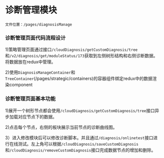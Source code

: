 # 诊断管理模块


```
文件位置：/pages/diagnosisManage
```
### 诊断管理页面代码流程设计
1)策略管理页面通过接口`/cloudDiagnosis/getCustomDiagnosis/tree`和`/v2/diagnosis/get/moduleStatus/173`获取到左侧树形结构和右侧诊断数据。将数据放在redux中管理。
 
2)使用`DiagnosisManageContainer`和`TreeContainer`(/pages/strategic/containers)的容器组件绑定redux中的数据渲染component

### 诊断管理页面基本功能
1)展开一个树形节点都会使用`/cloudDiagnosis/getCustomDiagnosis/tree`接口异步加载对应节点下的数据。

2)点击每个节点，右侧的板块展示当前节点的诊断曲线图。

3）进入修改模块后可以修改诊断脚本。并且通过`/diagnosis/onlinetest`接口进行在线测试。左上角可以根据`/cloudDiagnosis/saveCustomDiagnosis`和`/cloudDiagnosis/removeCustomDiagnosis`接口完成数据节点的增加和删除。


